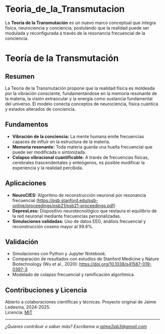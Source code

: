 # Teoria_de_la_Transmutacion
La **Teoría de la Transmutación** es un nuevo marco conceptual que integra física, neurociencia y conciencia, postulando que la realidad puede ser modulada y reconfigurada a través de la resonancia frecuencial de la conciencia.
# Teoría de la Transmutación

## Resumen

La Teoría de la Transmutación propone que la realidad física es moldeada por la vibración consciente, fundamentándose en la memoria resonante de la materia, la visión extraocular y la energía como sustancia fundamental del universo. El modelo conecta conceptos de neurociencia, física cuántica y estados alterados de conciencia.

## Fundamentos

- **Vibración de la conciencia:** La mente humana emite frecuencias capaces de influir en la estructura de la materia.
- **Memoria resonante:** Toda materia guarda una huella frecuencial que puede ser modificada o sintonizada.
- **Colapso vibracional cuantificable:** A través de frecuencias físicas, cerebrales trascendentales y enteógenos, es posible modificar la experiencia y la realidad percibida.

## Aplicaciones

- **NeuroCIES:** Algoritmo de reconstrucción neuronal por resonancia frecuencial (https://psb.stanford.edu/psb-online/proceedings/psb21/psb21-proceedings.pdf)
- **DepresLess:** Dispositivo neurotecnológico que restaura el equilibrio de la red neuronal mediante frecuencias personalizadas.
- **Simulaciones validadas:** Uso de datos EEG, análisis frecuencial y reconstrucción coseno mayor al 99.8%.

## Validación

- Simulaciones con Python y Jupyter Notebook.
- Comparación de resultados con estudios de Stanford Medicine y Nature Biotechnology (Wu et al., 2020): https://doi.org/10.1038/s41587-019-0397-3
- Modelado de colapso frecuencial y ramificación algorítmica.

## Contribuciones y Licencia

Abierto a colaboraciones científicas y técnicas. Proyecto original de Jaime Ledesma, 2024-2025.  
Licencia: [MIT](LICENSE)

---
*¿Quieres contribuir o saber más? Escríbeme a jaime2pb3@gmail.com*

